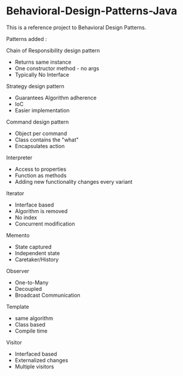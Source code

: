 # Behavioral-Design-Patterns-Java
This is a reference project to Behavioral Design Patterns.

Patterns added :

Chain of Responsibility design pattern

 - Returns same instance
 - One constructor method - no args
 - Typically No Interface


Strategy design pattern

 - Guarantees Algorithm adherence
 - IoC
 - Easier implementation


Command design pattern

 - Object per command
 - Class contains the "what"
 - Encapsulates action
 
 
 Interpreter
 
 - Access to properties
 - Function as methods
 - Adding new functionality changes every variant
 
 
 Iterator
 
 - Interface based
 - Algorithm is removed
 - No index
 - Concurrent modification
 
 
 Memento
 
 - State captured
 - Independent state
 - Caretaker/History
 
 
 Observer
 
 - One-to-Many
 - Decoupled
 - Broadcast Communication
 
 
 Template
 
 - same algorithm
 - Class based
 - Compile time
 
 
 Visitor
 
 - Interfaced based
 - Externalized changes
 - Multiple visitors